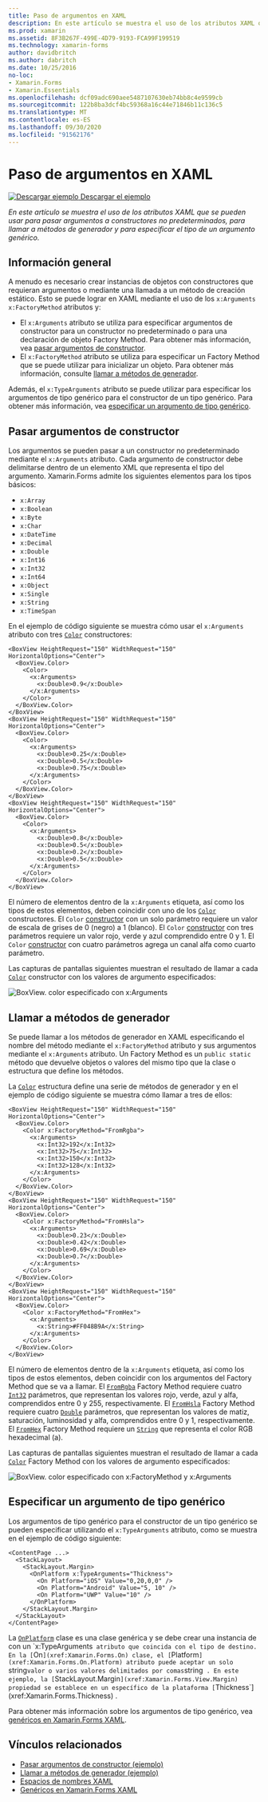 ```yaml
---
title: Paso de argumentos en XAML
description: En este artículo se muestra el uso de los atributos XAML que se pueden usar para pasar argumentos a constructores no predeterminados, para llamar a métodos de generador y para especificar el tipo de un argumento genérico.
ms.prod: xamarin
ms.assetid: 8F3B267F-499E-4D79-9193-FCA99F199519
ms.technology: xamarin-forms
author: davidbritch
ms.author: dabritch
ms.date: 10/25/2016
no-loc:
- Xamarin.Forms
- Xamarin.Essentials
ms.openlocfilehash: dcf09adc690aee5487107630eb74bb8c4e9599cb
ms.sourcegitcommit: 122b8ba3dcf4bc59368a16c44e71846b11c136c5
ms.translationtype: MT
ms.contentlocale: es-ES
ms.lasthandoff: 09/30/2020
ms.locfileid: "91562176"
---
```

# <a name="passing-arguments-in-xaml"></a>Paso de argumentos en XAML

[![Descargar ejemplo](~/media/shared/download.png) Descargar el ejemplo](https://docs.microsoft.com/samples/xamarin/xamarin-forms-samples/xaml-passingconstructorarguments)

_En este artículo se muestra el uso de los atributos XAML que se pueden usar para pasar argumentos a constructores no predeterminados, para llamar a métodos de generador y para especificar el tipo de un argumento genérico._

## <a name="overview"></a>Información general

A menudo es necesario crear instancias de objetos con constructores que requieran argumentos o mediante una llamada a un método de creación estático. Esto se puede lograr en XAML mediante el uso de los `x:Arguments` `x:FactoryMethod` atributos y:

- El `x:Arguments` atributo se utiliza para especificar argumentos de constructor para un constructor no predeterminado o para una declaración de objeto Factory Method. Para obtener más información, vea [pasar argumentos de constructor](#passing-constructor-arguments).
- El `x:FactoryMethod` atributo se utiliza para especificar un Factory Method que se puede utilizar para inicializar un objeto. Para obtener más información, consulte [llamar a métodos de generador](#calling-factory-methods).

Además, el `x:TypeArguments` atributo se puede utilizar para especificar los argumentos de tipo genérico para el constructor de un tipo genérico. Para obtener más información, vea [especificar un argumento de tipo genérico](#specifying-a-generic-type-argument).

## <a name="passing-constructor-arguments"></a>Pasar argumentos de constructor

Los argumentos se pueden pasar a un constructor no predeterminado mediante el `x:Arguments` atributo. Cada argumento de constructor debe delimitarse dentro de un elemento XML que representa el tipo del argumento. Xamarin.Forms admite los siguientes elementos para los tipos básicos:

- `x:Array`
- `x:Boolean`
- `x:Byte`
- `x:Char`
- `x:DateTime`
- `x:Decimal`
- `x:Double`
- `x:Int16`
- `x:Int32`
- `x:Int64`
- `x:Object`
- `x:Single`
- `x:String`
- `x:TimeSpan`

En el ejemplo de código siguiente se muestra cómo usar el `x:Arguments` atributo con tres [`Color`](xref:Xamarin.Forms.Color) constructores:

```xaml
<BoxView HeightRequest="150" WidthRequest="150" HorizontalOptions="Center">
  <BoxView.Color>
    <Color>
      <x:Arguments>
        <x:Double>0.9</x:Double>
      </x:Arguments>
    </Color>
  </BoxView.Color>
</BoxView>
<BoxView HeightRequest="150" WidthRequest="150" HorizontalOptions="Center">
  <BoxView.Color>
    <Color>
      <x:Arguments>
        <x:Double>0.25</x:Double>
        <x:Double>0.5</x:Double>
        <x:Double>0.75</x:Double>
      </x:Arguments>
    </Color>
  </BoxView.Color>
</BoxView>
<BoxView HeightRequest="150" WidthRequest="150" HorizontalOptions="Center">
  <BoxView.Color>
    <Color>
      <x:Arguments>
        <x:Double>0.8</x:Double>
        <x:Double>0.5</x:Double>
        <x:Double>0.2</x:Double>
        <x:Double>0.5</x:Double>
      </x:Arguments>
    </Color>
  </BoxView.Color>
</BoxView>
```

El número de elementos dentro de la `x:Arguments` etiqueta, así como los tipos de estos elementos, deben coincidir con uno de los [`Color`](xref:Xamarin.Forms.Color) constructores. El `Color` [constructor](xref:Xamarin.Forms.Color.%23ctor(System.Double)) con un solo parámetro requiere un valor de escala de grises de 0 (negro) a 1 (blanco). El `Color` [constructor](xref:Xamarin.Forms.Color.%23ctor(System.Double,System.Double,System.Double)) con tres parámetros requiere un valor rojo, verde y azul comprendido entre 0 y 1. El `Color` [constructor](xref:Xamarin.Forms.Color.%23ctor(System.Double,System.Double,System.Double,System.Double)) con cuatro parámetros agrega un canal alfa como cuarto parámetro.

Las capturas de pantallas siguientes muestran el resultado de llamar a cada [`Color`](xref:Xamarin.Forms.Color) constructor con los valores de argumento especificados:

![BoxView. color especificado con x:Arguments](passing-arguments-images/passing-arguments.png)

## <a name="calling-factory-methods"></a>Llamar a métodos de generador

Se puede llamar a los métodos de generador en XAML especificando el nombre del método mediante el `x:FactoryMethod` atributo y sus argumentos mediante el `x:Arguments` atributo. Un Factory Method es un `public static` método que devuelve objetos o valores del mismo tipo que la clase o estructura que define los métodos.

La [`Color`](xref:Xamarin.Forms.Color) estructura define una serie de métodos de generador y en el ejemplo de código siguiente se muestra cómo llamar a tres de ellos:

```xaml
<BoxView HeightRequest="150" WidthRequest="150" HorizontalOptions="Center">
  <BoxView.Color>
    <Color x:FactoryMethod="FromRgba">
      <x:Arguments>
        <x:Int32>192</x:Int32>
        <x:Int32>75</x:Int32>
        <x:Int32>150</x:Int32>                        
        <x:Int32>128</x:Int32>
      </x:Arguments>
    </Color>
  </BoxView.Color>
</BoxView>
<BoxView HeightRequest="150" WidthRequest="150" HorizontalOptions="Center">
  <BoxView.Color>
    <Color x:FactoryMethod="FromHsla">
      <x:Arguments>
        <x:Double>0.23</x:Double>
        <x:Double>0.42</x:Double>
        <x:Double>0.69</x:Double>
        <x:Double>0.7</x:Double>
      </x:Arguments>
    </Color>
  </BoxView.Color>
</BoxView>
<BoxView HeightRequest="150" WidthRequest="150" HorizontalOptions="Center">
  <BoxView.Color>
    <Color x:FactoryMethod="FromHex">
      <x:Arguments>
        <x:String>#FF048B9A</x:String>
      </x:Arguments>
    </Color>
  </BoxView.Color>
</BoxView>
```

El número de elementos dentro de la `x:Arguments` etiqueta, así como los tipos de estos elementos, deben coincidir con los argumentos del Factory Method que se va a llamar. El [`FromRgba`](xref:Xamarin.Forms.Color.FromRgba(System.Int32,System.Int32,System.Int32,System.Int32)) Factory Method requiere cuatro [`Int32`](/dotnet/api/system.int32) parámetros, que representan los valores rojo, verde, azul y alfa, comprendidos entre 0 y 255, respectivamente. El [`FromHsla`](xref:Xamarin.Forms.Color.FromHsla(System.Double,System.Double,System.Double,System.Double)) Factory Method requiere cuatro [`Double`](/dotnet/api/system.double) parámetros, que representan los valores de matiz, saturación, luminosidad y alfa, comprendidos entre 0 y 1, respectivamente. El [`FromHex`](xref:Xamarin.Forms.Color.FromHex(System.String)) Factory Method requiere un [`String`](/dotnet/api/system.string) que representa el color RGB hexadecimal (a).

Las capturas de pantallas siguientes muestran el resultado de llamar a cada [`Color`](xref:Xamarin.Forms.Color) Factory Method con los valores de argumento especificados:

![BoxView. color especificado con x:FactoryMethod y x:Arguments](passing-arguments-images/factory-methods.png)

## <a name="specifying-a-generic-type-argument"></a>Especificar un argumento de tipo genérico

Los argumentos de tipo genérico para el constructor de un tipo genérico se pueden especificar utilizando el `x:TypeArguments` atributo, como se muestra en el ejemplo de código siguiente:

```xaml
<ContentPage ...>
  <StackLayout>
    <StackLayout.Margin>
      <OnPlatform x:TypeArguments="Thickness">
        <On Platform="iOS" Value="0,20,0,0" />
        <On Platform="Android" Value="5, 10" />
        <On Platform="UWP" Value="10" />
      </OnPlatform>
    </StackLayout.Margin>
  </StackLayout>
</ContentPage>
```

La [`OnPlatform`](xref:Xamarin.Forms.OnPlatform`1) clase es una clase genérica y se debe crear una instancia de con un `x:TypeArguments` atributo que coincida con el tipo de destino. En la [`On`](xref:Xamarin.Forms.On) clase, el [`Platform`](xref:Xamarin.Forms.On.Platform) atributo puede aceptar un solo `string` valor o varios valores delimitados por comas `string` . En este ejemplo, la [`StackLayout.Margin`](xref:Xamarin.Forms.View.Margin) propiedad se establece en un específico de la plataforma [`Thickness`](xref:Xamarin.Forms.Thickness) .

Para obtener más información sobre los argumentos de tipo genérico, vea [genéricos en Xamarin.Forms XAML](generics.md).

## <a name="related-links"></a>Vínculos relacionados

- [Pasar argumentos de constructor (ejemplo)](/samples/xamarin/xamarin-forms-samples/xaml-passingconstructorarguments)
- [Llamar a métodos de generador (ejemplo)](/samples/xamarin/xamarin-forms-samples/xaml-callingfactorymethods)
- [Espacios de nombres XAML](~/xamarin-forms/xaml/namespaces.md)
- [Genéricos en Xamarin.Forms XAML](generics.md)